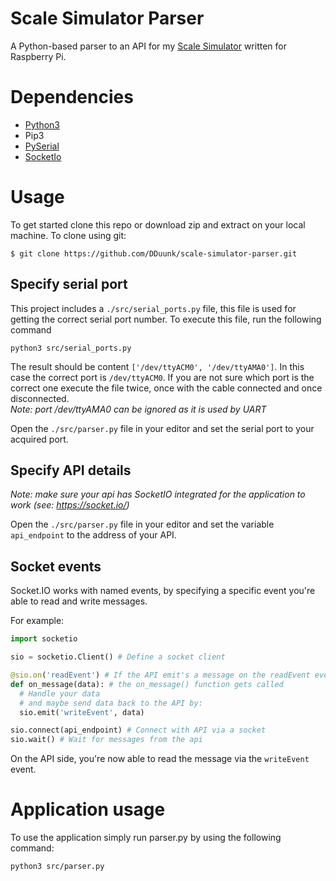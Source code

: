 # Scale Simulator Parser

A Python-based parser to an API for my [Scale Simulator](https://github.com/DDuunk/scale-simulator.git) written for Raspberry Pi.

# Dependencies

* [Python3](https://www.python.org/download/releases/3.0/)
* Pip3
* [PySerial](https://pyserial.readthedocs.io/en/latest/pyserial.html)
* [SocketIo](https://python-socketio.readthedocs.io/en/latest/server.html)

# Usage

To get started clone this repo or download zip and extract on your local machine. To clone using git:

```shell
$ git clone https://github.com/DDuunk/scale-simulator-parser.git
```

## Specify serial port

This project includes a `./src/serial_ports.py` file, this file is used for getting the correct serial port number.
To execute this file, run the following command

```shell
python3 src/serial_ports.py
```

The result should be content ```['/dev/ttyACM0', '/dev/ttyAMA0']```.
In this case the correct port is `/dev/ttyACM0`.
If you are not sure which port is the correct one execute the file twice, once with the cable connected and once disconnected.  
*Note: port /dev/ttyAMA0 can be ignored as it is used by UART*

Open the `./src/parser.py` file in your editor and set the serial port to your acquired port.

## Specify API details

*Note: make sure your api has SocketIO integrated for the application to work (see: https://socket.io/)*

Open the `./src/parser.py` file in your editor and set the variable `api_endpoint` to the address of your API.

## Socket events

Socket.IO works with named events, by specifying a specific event you're able to read and write messages.

For example: 

```python
import socketio

sio = socketio.Client() # Define a socket client

@sio.on('readEvent') # If the API emit's a message on the readEvent event
def on_message(data): # the on_message() function gets called
  # Handle your data
  # and maybe send data back to the API by:
  sio.emit('writeEvent', data)

sio.connect(api_endpoint) # Connect with API via a socket
sio.wait() # Wait for messages from the api
```

On the API side, you're now able to read the message via the `writeEvent` event.

# Application usage

To use the application simply run parser.py by using the following command: 

```shell
python3 src/parser.py
```